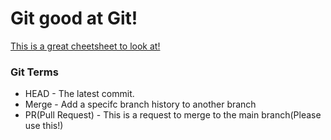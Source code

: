 # Git good at Git! 
[
This is a great cheetsheet to look at!](https://education.github.com/git-cheat-sheet-education.pdf)
### Git Terms

- HEAD - The latest commit.
- Merge - Add a specifc branch history to another branch
- PR(Pull Request) - This is a request to merge to the main branch(Please use this!)
